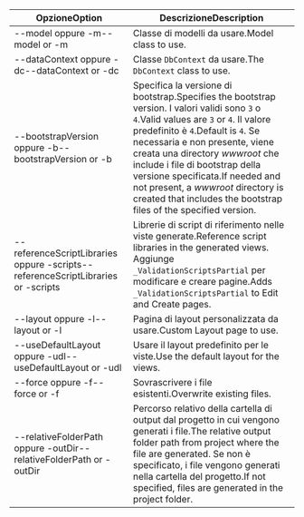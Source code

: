 <!-- Options common to Razor Pages and Controller -->
| <span data-ttu-id="6510d-101">Opzione</span><span class="sxs-lookup"><span data-stu-id="6510d-101">Option</span></span>               | <span data-ttu-id="6510d-102">Descrizione</span><span class="sxs-lookup"><span data-stu-id="6510d-102">Description</span></span>|
| ----------------- | ------------ |
| <span data-ttu-id="6510d-103">--model oppure -m</span><span class="sxs-lookup"><span data-stu-id="6510d-103">--model or -m</span></span>  | <span data-ttu-id="6510d-104">Classe di modelli da usare.</span><span class="sxs-lookup"><span data-stu-id="6510d-104">Model class to use.</span></span> |
| <span data-ttu-id="6510d-105">--dataContext oppure -dc</span><span class="sxs-lookup"><span data-stu-id="6510d-105">--dataContext or -dc</span></span>  | <span data-ttu-id="6510d-106">Classe `DbContext` da usare.</span><span class="sxs-lookup"><span data-stu-id="6510d-106">The `DbContext` class to use.</span></span> |
| <span data-ttu-id="6510d-107">--bootstrapVersion oppure -b</span><span class="sxs-lookup"><span data-stu-id="6510d-107">--bootstrapVersion or -b</span></span>  | <span data-ttu-id="6510d-108">Specifica la versione di bootstrap.</span><span class="sxs-lookup"><span data-stu-id="6510d-108">Specifies the bootstrap version.</span></span> <span data-ttu-id="6510d-109">I valori validi sono `3` o `4`.</span><span class="sxs-lookup"><span data-stu-id="6510d-109">Valid values are `3` or `4`.</span></span> <span data-ttu-id="6510d-110">Il valore predefinito è `4`.</span><span class="sxs-lookup"><span data-stu-id="6510d-110">Default is `4`.</span></span> <span data-ttu-id="6510d-111">Se necessaria e non presente, viene creata una directory *wwwroot* che include i file di bootstrap della versione specificata.</span><span class="sxs-lookup"><span data-stu-id="6510d-111">If needed and not present, a *wwwroot* directory is created that includes the bootstrap files of the specified version.</span></span> |
| <span data-ttu-id="6510d-112">--referenceScriptLibraries oppure -scripts</span><span class="sxs-lookup"><span data-stu-id="6510d-112">--referenceScriptLibraries or -scripts</span></span> |  <span data-ttu-id="6510d-113">Librerie di script di riferimento nelle viste generate.</span><span class="sxs-lookup"><span data-stu-id="6510d-113">Reference script libraries in the generated views.</span></span> <span data-ttu-id="6510d-114">Aggiunge `_ValidationScriptsPartial` per modificare e creare pagine.</span><span class="sxs-lookup"><span data-stu-id="6510d-114">Adds `_ValidationScriptsPartial` to Edit and Create pages.</span></span> |
| <span data-ttu-id="6510d-115">--layout oppure -l</span><span class="sxs-lookup"><span data-stu-id="6510d-115">--layout or -l</span></span> | <span data-ttu-id="6510d-116">Pagina di layout personalizzata da usare.</span><span class="sxs-lookup"><span data-stu-id="6510d-116">Custom Layout page to use.</span></span> |
| <span data-ttu-id="6510d-117">--useDefaultLayout oppure -udl</span><span class="sxs-lookup"><span data-stu-id="6510d-117">--useDefaultLayout or -udl</span></span> | <span data-ttu-id="6510d-118">Usare il layout predefinito per le viste.</span><span class="sxs-lookup"><span data-stu-id="6510d-118">Use the default layout for the views.</span></span> |
| <span data-ttu-id="6510d-119">--force oppure -f</span><span class="sxs-lookup"><span data-stu-id="6510d-119">--force or -f</span></span> | <span data-ttu-id="6510d-120">Sovrascrivere i file esistenti.</span><span class="sxs-lookup"><span data-stu-id="6510d-120">Overwrite existing files.</span></span> |
| <span data-ttu-id="6510d-121">--relativeFolderPath oppure -outDir</span><span class="sxs-lookup"><span data-stu-id="6510d-121">--relativeFolderPath or -outDir</span></span> | <span data-ttu-id="6510d-122">Percorso relativo della cartella di output dal progetto in cui vengono generati i file.</span><span class="sxs-lookup"><span data-stu-id="6510d-122">The relative output folder path from project where the file are generated.</span></span> <span data-ttu-id="6510d-123">Se non è specificato, i file vengono generati nella cartella del progetto.</span><span class="sxs-lookup"><span data-stu-id="6510d-123">If not specified, files are generated in the project folder.</span></span> |
